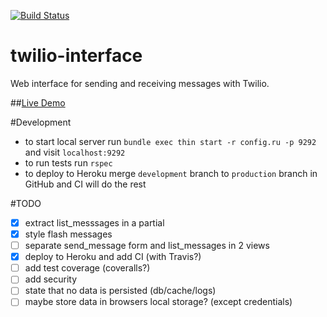 [![Build Status](https://travis-ci.org/razorcd/twilio-interface.svg?branch=master)](https://travis-ci.org/razorcd/twilio-interface)

# twilio-interface

Web interface for sending and receiving messages with Twilio.

##[Live Demo](http://twilio-interface.herokuapp.com/)

#Development

- to start local server run `bundle exec thin start -r config.ru -p 9292` and visit `localhost:9292`
- to run tests run `rspec`
- to deploy to Heroku merge `development` branch to `production` branch in GitHub and CI will do the rest

#TODO
- [x] extract list_messsages in a partial
- [x] style flash messages
- [ ] separate send_message form and list_messages in 2 views
- [X] deploy to Heroku and add CI (with Travis?)
- [ ] add test coverage (coveralls?)
- [ ] add security
- [ ] state that no data is persisted (db/cache/logs)
- [ ] maybe store data in browsers local storage? (except credentials)
